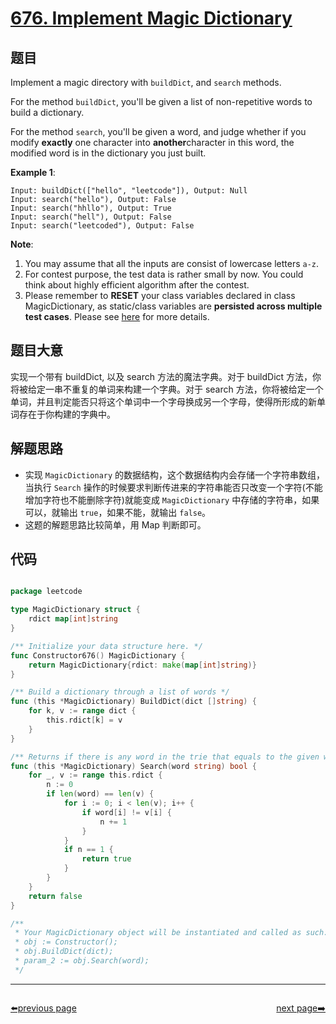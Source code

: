 # [676. Implement Magic Dictionary](https://leetcode.com/problems/implement-magic-dictionary/)


## 题目

Implement a magic directory with `buildDict`, and `search` methods.

For the method `buildDict`, you'll be given a list of non-repetitive words to build a dictionary.

For the method `search`, you'll be given a word, and judge whether if you modify **exactly** one character into **another**character in this word, the modified word is in the dictionary you just built.

**Example 1**:

    Input: buildDict(["hello", "leetcode"]), Output: Null
    Input: search("hello"), Output: False
    Input: search("hhllo"), Output: True
    Input: search("hell"), Output: False
    Input: search("leetcoded"), Output: False

**Note**:

1. You may assume that all the inputs are consist of lowercase letters `a-z`.
2. For contest purpose, the test data is rather small by now. You could think about highly efficient algorithm after the contest.
3. Please remember to **RESET** your class variables declared in class MagicDictionary, as static/class variables are **persisted across multiple test cases**. Please see [here](https://leetcode.com/faq/#different-output) for more details.


## 题目大意

实现一个带有 buildDict, 以及 search 方法的魔法字典。对于 buildDict 方法，你将被给定一串不重复的单词来构建一个字典。对于 search 方法，你将被给定一个单词，并且判定能否只将这个单词中一个字母换成另一个字母，使得所形成的新单词存在于你构建的字典中。



## 解题思路


- 实现 `MagicDictionary` 的数据结构，这个数据结构内会存储一个字符串数组，当执行 `Search` 操作的时候要求判断传进来的字符串能否只改变一个字符(不能增加字符也不能删除字符)就能变成 `MagicDictionary` 中存储的字符串，如果可以，就输出 `true`，如果不能，就输出 `false`。
- 这题的解题思路比较简单，用 Map 判断即可。


## 代码

```go

package leetcode

type MagicDictionary struct {
	rdict map[int]string
}

/** Initialize your data structure here. */
func Constructor676() MagicDictionary {
	return MagicDictionary{rdict: make(map[int]string)}
}

/** Build a dictionary through a list of words */
func (this *MagicDictionary) BuildDict(dict []string) {
	for k, v := range dict {
		this.rdict[k] = v
	}
}

/** Returns if there is any word in the trie that equals to the given word after modifying exactly one character */
func (this *MagicDictionary) Search(word string) bool {
	for _, v := range this.rdict {
		n := 0
		if len(word) == len(v) {
			for i := 0; i < len(v); i++ {
				if word[i] != v[i] {
					n += 1
				}
			}
			if n == 1 {
				return true
			}
		}
	}
	return false
}

/**
 * Your MagicDictionary object will be instantiated and called as such:
 * obj := Constructor();
 * obj.BuildDict(dict);
 * param_2 := obj.Search(word);
 */

```



----------------------------------------------
<div style="display: flex;justify-content: space-between;align-items: center;">
<p><a href="https://books.halfrost.com/leetcode/ChapterFour/0600~0699/0674.Longest-Continuous-Increasing-Subsequence/">⬅️previous page</a></p>
<p><a href="https://books.halfrost.com/leetcode/ChapterFour/0600~0699/0677.Map-Sum-Pairs/">next page➡️</a></p>
</div>
